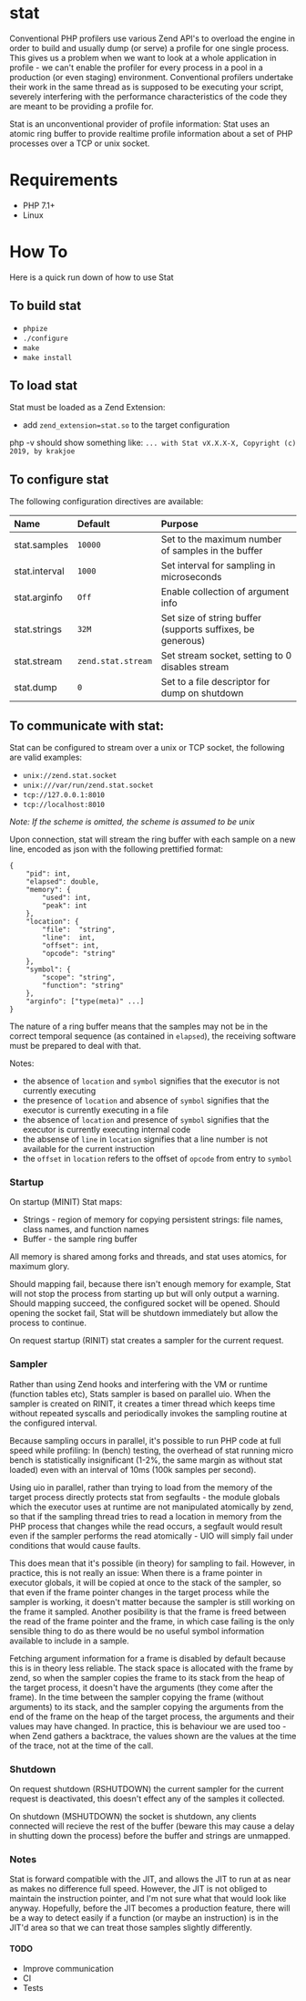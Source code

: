 # stat

Conventional PHP profilers use various Zend API's to overload the engine in order to build and usually dump (or serve) a profile for one single process. This gives us a problem when we want to look at a whole application in profile - we can't enable the profiler for every process in a pool in a production (or even staging) environment. Conventional profilers undertake their work in the same thread as is supposed to be executing your script, severely interfering with the performance characteristics of the code they are meant to be providing a profile for.

Stat is an unconventional provider of profile information: Stat uses an atomic ring buffer to provide realtime profile information about a set of PHP processes over a TCP or unix socket.

# Requirements

  - PHP 7.1+
  - Linux

# How To

Here is a quick run down of how to use Stat

## To build stat

  - `phpize`
  - `./configure`
  - `make`
  - `make install`

## To load stat

Stat must be loaded as a Zend Extension:

  - add `zend_extension=stat.so` to the target configuration

php -v should show something like: `... with Stat vX.X.X-X, Copyright (c) 2019, by krakjoe`

## To configure stat

The following configuration directives are available:

| Name           | Default                   | Purpose                                                        |
|:---------------|:--------------------------|:---------------------------------------------------------------|
|stat.samples    |`10000`                    | Set to the maximum number of samples in the buffer             |
|stat.interval   |`1000`                     | Set interval for sampling in microseconds                      |
|stat.arginfo    |`Off`                      | Enable collection of argument info                             |
|stat.strings    |`32M`                      | Set size of string buffer (supports suffixes, be generous)     |
|stat.stream     |`zend.stat.stream`         | Set stream socket, setting to 0 disables stream                |
|stat.dump       |`0`                        | Set to a file descriptor for dump on shutdown                  |

## To communicate with stat:

Stat can be configured to stream over a unix or TCP socket, the following are valid examples:

  - `unix://zend.stat.socket`
  - `unix:///var/run/zend.stat.socket`
  - `tcp://127.0.0.1:8010`
  - `tcp://localhost:8010`

*Note: If the scheme is omitted, the scheme is assumed to be unix*

Upon connection, stat will stream the ring buffer with each sample on a new line, encoded as json with the following prettified format:

    {
        "pid": int,
        "elapsed": double,
        "memory": {
            "used": int,
            "peak": int
        },
        "location": {
            "file":  "string",
            "line":  int,
            "offset": int,
            "opcode": "string"
        },
        "symbol": {
            "scope": "string",
            "function": "string"
        },
        "arginfo": ["type(meta)" ...]
    }

The nature of a ring buffer means that the samples may not be in the correct temporal sequence (as contained in `elapsed`), the receiving software must be prepared to deal with that.

Notes:

  - the absence of `location` and `symbol` signifies that the executor is not currently executing
  - the presence of `location` and absence of `symbol` signifies that the executor is currently executing in a file
  - the absence of `location` and presence of `symbol` signifies that the executor is currently executing internal code
  - the absense of `line` in `location` signifies that a line number is not available for the current instruction
  - the `offset` in `location` refers to the offset of `opcode` from entry to `symbol`

### Startup

On startup (MINIT) Stat maps:

  - Strings - region of memory for copying persistent strings: file names, class names, and function names
  - Buffer  - the sample ring buffer

All memory is shared among forks and threads, and stat uses atomics, for maximum glory.

Should mapping fail, because there isn't enough memory for example, Stat will not stop the process from starting up but will only output a warning. Should mapping succeed, the configured socket will be opened. Should opening the socket fail, Stat will be shutdown immediately but allow the process to continue.

On request startup (RINIT) stat creates a sampler for the current request.

### Sampler

Rather than using Zend hooks and interfering with the VM or runtime (function tables etc), Stats sampler is based on parallel uio. When the sampler is created on RINIT, it creates a timer thread which keeps time without repeated syscalls and periodically invokes the sampling routine at the configured interval.

Because sampling occurs in parallel, it's possible to run PHP code at full speed while profiling: In (bench) testing, the overhead of stat running micro bench is statistically insignificant (1-2%, the same margin as without stat loaded) even with an interval of 10ms (100k samples per second).

Using uio in parallel, rather than trying to load from the memory of the target process directly protects stat from segfaults - the module globals which the executor uses at runtime are not manipulated atomically by zend, so that if the sampling thread tries to read a location in memory from the PHP process that changes while the read occurs, a segfault would result even if the sampler performs the read atomically - UIO will simply fail under conditions that would cause faults.

This does mean that it's possible (in theory) for sampling to fail. However, in practice, this is not really an issue: When there is a frame pointer in executor globals, it will be copied at once to the stack of the sampler, so that even if the frame pointer changes in the target process while the sampler is working, it doesn't matter because the sampler is still working on the frame it sampled. Another posibility is that the frame is freed between the read of the frame pointer and the frame, in which case failing is the only sensible thing to do as there would be no useful symbol information available to include in a sample.

Fetching argument information for a frame is disabled by default because this is in theory less reliable. The stack space is allocated with the frame by zend, so when the sampler copies the frame to its stack from the heap of the target process, it doesn't have the arguments (they come after the frame). In the time between the sampler copying the frame (without arguments) to its stack, and the sampler copying the arguments from the end of the frame on the heap of the target process, the arguments and their values may have changed. In practice, this is behaviour we are used too - when Zend gathers a backtrace, the values shown are the values at the time of the trace, not at the time of the call.

### Shutdown

On request shutdown (RSHUTDOWN) the current sampler for the current request is deactivated, this doesn't effect any of the samples it collected.

On shutdown (MSHUTDOWN) the socket is shutdown, any clients connected will recieve the rest of the buffer (beware this may cause a delay in shutting down the process) before the buffer and strings are unmapped.

### Notes

Stat is forward compatible with the JIT, and allows the JIT to run at as near as makes no difference full speed. However, the JIT is not obliged to maintain the instruction pointer, and I'm not sure what that would look like anyway. Hopefully, before the JIT becomes a production feature, there will be a way to detect easily if a function (or maybe an instruction) is in the JIT'd area so that we can treat those samples slightly differently.

#### TODO

 - Improve communication
 - CI
 - Tests
